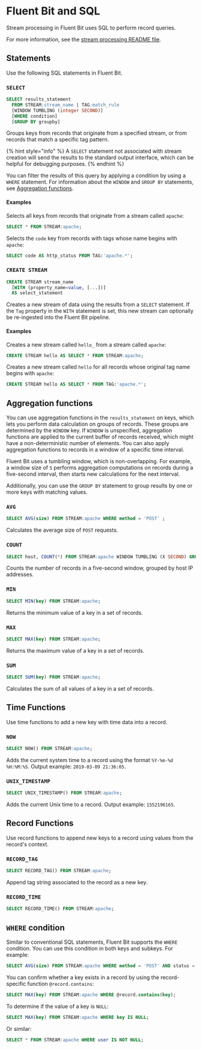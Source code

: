 # Fluent Bit and SQL

Stream processing in Fluent Bit uses SQL to perform record queries.

For more information, see the [stream processing README file](https://github.com/fluent/fluent-bit/tree/master/src/stream_processor).

## Statements

Use the following SQL statements in Fluent Bit.

### `SELECT`

```sql
SELECT results_statement
  FROM STREAM:stream_name | TAG:match_rule
  [WINDOW TUMBLING (integer SECOND)]
  [WHERE condition]
  [GROUP BY groupby]
```

Groups keys from records that originate from a specified stream, or from records that match a specific tag pattern.

{% hint style="info" %}
A `SELECT` statement not associated with stream creation will send the results to the standard output interface, which can be helpful for debugging purposes.
{% endhint %}

You can filter the results of this query by applying a condition by using a `WHERE` statement. For information about the `WINDOW` and `GROUP BY` statements, see [Aggregation functions](#aggregation-functions).

#### Examples

Selects all keys from records that originate from a stream called `apache`:

```sql
SELECT * FROM STREAM:apache;
```

Selects the `code` key from records with tags whose name begins with `apache`:

```sql
SELECT code AS http_status FROM TAG:'apache.*';
```

### `CREATE STREAM`

```sql
CREATE STREAM stream_name
  [WITH (property_name=value, [...])]
  AS select_statement
```

Creates a new stream of data using the results from a `SELECT` statement. If the `Tag` property in the `WITH` statement is set, this new stream can optionally be re-ingested into the Fluent Bit pipeline.

#### Examples

Creates a new stream called `hello_` from a stream called `apache`:

```sql
CREATE STREAM hello AS SELECT * FROM STREAM:apache;
```

Creates a new stream called `hello` for all records whose original tag name begins with `apache`:

```sql
CREATE STREAM hello AS SELECT * FROM TAG:'apache.*';
```

## Aggregation functions

You can use aggregation functions in the `results_statement` on keys, which lets you perform data calculation on groups of records. These groups are determined by the `WINDOW` key. If `WINDOW` is unspecified, aggregation functions are applied to the current buffer of records received, which might have a non-deterministic number of elements. You can also apply aggregation functions to records in a window of a specific time interval.

Fluent Bit uses a tumbling window, which is non-overlapping. For example, a window size of `5` performs aggregation computations on records during a five-second interval, then starts new calculations for the next interval.

Additionally, you can use the `GROUP BY` statement to group results by one or more keys with matching values.

### `AVG`

```sql
SELECT AVG(size) FROM STREAM:apache WHERE method = 'POST' ;
```

Calculates the average size of `POST` requests.

### `COUNT`

```sql
SELECT host, COUNT(*) FROM STREAM:apache WINDOW TUMBLING (X SECOND) GROUP BY host;
```

Counts the number of records in a five-second window, grouped by host IP addresses.

### `MIN`

```sql
SELECT MIN(key) FROM STREAM:apache;
```

Returns the minimum value of a key in a set of records.

### `MAX`

```sql
SELECT MAX(key) FROM STREAM:apache;
```
Returns the maximum value of a key in a set of records.

### `SUM`

```sql
SELECT SUM(key) FROM STREAM:apache;
```

Calculates the sum of all values of a key in a set of records.

## Time Functions

Use time functions to add a new key with time data into a record.

### `NOW`

```sql
SELECT NOW() FROM STREAM:apache;
```

Adds the current system time to a record using the format `%Y-%m-%d %H:%M:%S`. Output example: `2019-03-09 21:36:05`.

### `UNIX_TIMESTAMP`

```sql
SELECT UNIX_TIMESTAMP() FROM STREAM:apache;
```

Adds the current Unix time to a record. Output example: `1552196165`.

## Record Functions

Use record functions to append new keys to a record using values from the record's context.

### `RECORD_TAG`

```sql
SELECT RECORD_TAG() FROM STREAM:apache;
```

Append tag string associated to the record as a new key.

### `RECORD_TIME`

```sql
SELECT RECORD_TIME() FROM STREAM:apache;
```

## `WHERE` condition

Similar to conventional SQL statements, Fluent Bit supports the `WHERE` condition. You can use this condition in both keys and subkeys. For example:

```sql
SELECT AVG(size) FROM STREAM:apache WHERE method = 'POST' AND status = 200;
```

You can confirm whether a key exists in a record by using the record-specific function `@record.contains`:

```sql
SELECT MAX(key) FROM STREAM:apache WHERE @record.contains(key);
```

To determine if the value of a key is `NULL`:

```sql
SELECT MAX(key) FROM STREAM:apache WHERE key IS NULL;
```

Or similar:

```sql
SELECT * FROM STREAM:apache WHERE user IS NOT NULL;
```
